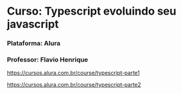 # Curso: Typescript evoluindo seu javascript
### Plataforma: Alura
### Professor: Flavio Henrique

https://cursos.alura.com.br/course/typescript-parte1

https://cursos.alura.com.br/course/typescript-parte2
